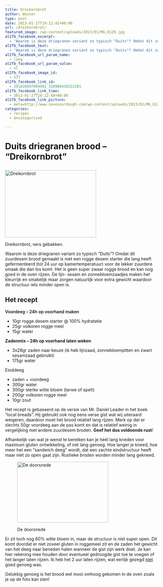 ```yaml
---
title: Dreikornbrot
author: Wouter
type: post
date: 2013-01-27T19:12:42+00:00
url: /dreikornbrot/
featured_image: /wp-content/uploads/2013/01/MG_8129.jpg
al2fb_facebook_excerpt:
  - 'Waarom is deze driegranen variant zo typisch "Duits"? Omdat dit zuurdesem brood gemaakt is met een rogge desem starter die lang heeft gefermenteerd (tot 24 uur op kamertemperatuur) voor de lekker zuurdere smaak die dan los komt. Het is geen super zwaar rogge brood en kan nog goed in de oven rijzen. De lijn- sesam en zonnebloemzaadjes maken het kleurrijk en smakelijk maar zorgen natuurlijk voor extra gewicht waardoor de structuur iets minder open is.'
al2fb_facebook_text:
  - 'Waarom is deze driegranen variant zo typisch "Duits"? Omdat dit zuurdesem brood gemaakt is met een rogge desem starter die lang heeft gefermenteerd (tot 24 uur op kamertemperatuur) voor de lekker zuurdere smaak die dan los komt. Het is geen super zwaar rogge brood en kan nog goed in de oven rijzen. De lijn- sesam en zonnebloemzaadjes maken het kleurrijk en smakelijk maar zorgen natuurlijk voor extra gewicht waardoor de structuur iets minder open is.'
al2fb_facebook_url_param_name:
  - lang
al2fb_facebook_url_param_value:
  - nl
al2fb_facebook_image_id:
  - 577
al2fb_facebook_link_id:
  - 291826997604992_318986438222381
al2fb_facebook_link_time:
  - 2013-01-27T19:12:48+00:00
al2fb_facebook_link_picture:
  - meta=http://www.savesourdough.com/wp-content/uploads/2013/01/MG_8129-300x221.jpg
categories:
  - recipes
  - Uncategorized

---
```

# Duits driegranen brood &#8211; &#8220;Dreikornbrot&#8221;<figure id="attachment_577" style="width: 300px" class="wp-caption aligncenter">

[<img class="size-medium wp-image-577" title="_MG_8129" src="http://www.redzuurdesem.be/wp-content/uploads/2013/01/MG_8129-300x221.jpg" alt="Dreikornbrot" width="300" height="221" srcset="http://www.redzuurdesem.be/wp-content/uploads/2013/01/MG_8129-300x221.jpg 300w, http://www.redzuurdesem.be/wp-content/uploads/2013/01/MG_8129-700x517.jpg 700w, http://www.redzuurdesem.be/wp-content/uploads/2013/01/MG_8129.jpg 1024w" sizes="(max-width: 300px) 100vw, 300px" />][1]<figcaption class="wp-caption-text">Dreikornbrot, vers gebakken.</figcaption></figure> 

Waarom is deze driegranen variant zo typisch &#8220;Duits&#8221;? Omdat dit zuurdesem brood gemaakt is met een rogge desem starter die lang heeft gefermenteerd (tot 24 uur op kamertemperatuur) voor de lekker zuurdere smaak die dan los komt. Het is geen super zwaar rogge brood en kan nog goed in de oven rijzen. De lijn- sesam en zonnebloemzaadjes maken het kleurrijk en smakelijk maar zorgen natuurlijk voor extra gewicht waardoor de structuur iets minder open is.

## Het recept

<span style="font-weight: 600;">Voordeeg &#8211; 24h op voorhand maken</span>

  * 10gr rogge desem starter @ 100% hydratatie
  * 25gr volkoren rogge meel
  * 15gr water

**Zadenmix &#8211; 24h op voorhand laten weken**

  * 3x28gr zaden naar keuze (ik heb lijnzaad, zonnebloempitten en zwart sesamzaad gebruikt)
  * 175gr water

Einddeeg

  * zaden + voordeeg
  * 300gr water
  * 300gr sterke witte bloem (tarwe of spelt)
  * 200gr volkoren rogge meel
  * 10gr zout

Het recept is gebaseerd op de versie van Mr. Daniel Leader in het boek &#8220;local breads&#8221;. Hij gebruikt ook nog eens verse gist wat wij uiteraard weigeren, daardoor moet het brood relatief lang rijzen. Merk op dat er slechts 50gr voordeeg aan de pas komt en dat is relatief weinig in vergelijking met andere zuurdesem broden. **Geef het dus voldoende rust**!

Afhankelijk van wat je wenst te bereiken kan je héél lang kneden voor maximum gluten ontwikkeling, of net lang genoeg. Hoe langer je kneed, hoe meer het een &#8220;sandwich deeg&#8221; wordt, dat een zachte eindstructuur heeft maar niet zo open gaat zijn. Rustieke broden worden minder lang gekneed.<figure id="attachment_578" style="width: 300px" class="wp-caption aligncenter">

[<img class="size-medium wp-image-578" title="_MG_8140" src="http://www.redzuurdesem.be/wp-content/uploads/2013/01/MG_8140-300x200.jpg" alt="De doorsnede" width="300" height="200" srcset="http://www.redzuurdesem.be/wp-content/uploads/2013/01/MG_8140-300x200.jpg 300w, http://www.redzuurdesem.be/wp-content/uploads/2013/01/MG_8140-700x466.jpg 700w, http://www.redzuurdesem.be/wp-content/uploads/2013/01/MG_8140.jpg 1024w" sizes="(max-width: 300px) 100vw, 300px" />][2]<figcaption class="wp-caption-text">De doorsnede</figcaption></figure> 

Er zit toch nog 60% witte bloem in, maar de structuur is niet super open. Dit komt doordat er niet zoveel gluten in roggemeel zit en de zaden het gewicht van het deeg naar beneden halen wanneer de gist zijn werk doet. Je kan hier rekening mee houden door eventueel gedroogde gist toe te voegen of het langer laten rijzen. Ik heb het 2 uur laten rijzen, wat eerlijk gezegd <span style="text-decoration: underline;">niet</span> goed genoeg was.

Gelukkig genoeg is het brood wel mooi omhoog gekomen in de oven zoals je op de foto kan zien!

 [1]: http://www.redzuurdesem.be/wp-content/uploads/2013/01/MG_8129.jpg
 [2]: http://www.redzuurdesem.be/wp-content/uploads/2013/01/MG_8140.jpg